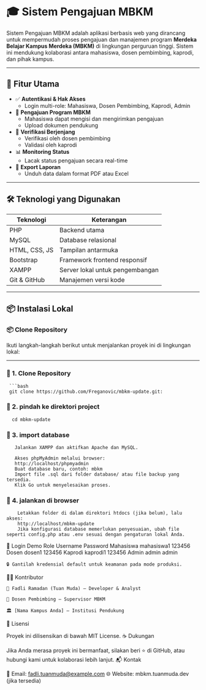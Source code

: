 # 🎓 Sistem Pengajuan MBKM

Sistem Pengajuan MBKM adalah aplikasi berbasis web yang dirancang untuk mempermudah proses pengajuan dan manajemen program **Merdeka Belajar Kampus Merdeka (MBKM)** di lingkungan perguruan tinggi. Sistem ini mendukung kolaborasi antara mahasiswa, dosen pembimbing, kaprodi, dan pihak kampus.

---

## 🚀 Fitur Utama

- ✅ **Autentikasi & Hak Akses**
  - Login multi-role: Mahasiswa, Dosen Pembimbing, Kaprodi, Admin
- 📄 **Pengajuan Program MBKM**
  - Mahasiswa dapat mengisi dan mengirimkan pengajuan
  - Upload dokumen pendukung
- 🔄 **Verifikasi Berjenjang**
  - Verifikasi oleh dosen pembimbing
  - Validasi oleh kaprodi
- 📊 **Monitoring Status**
  - Lacak status pengajuan secara real-time
- 📁 **Export Laporan**
  - Unduh data dalam format PDF atau Excel

---

## 🛠️ Teknologi yang Digunakan

| Teknologi         | Keterangan                          |
|------------------|-------------------------------------|
| PHP              | Backend utama                       |
| MySQL            | Database relasional                 |
| HTML, CSS, JS    | Tampilan antarmuka                  |
| Bootstrap        | Framework frontend responsif        |
| XAMPP            | Server lokal untuk pengembangan     |
| Git & GitHub     | Manajemen versi kode                |

---

## 📦 Instalasi Lokal

### 📦 Clone Repository

Ikuti langkah-langkah berikut untuk menjalankan proyek ini di lingkungan lokal:

---

### 🔧 1. Clone Repository
     ```bash
     git clone https://github.com/Freganovic/mbkm-update.git:

### 🔧 2. pindah ke direktori project
      cd mbkm-update

### 🔧 3. import database
       Jalankan XAMPP dan aktifkan Apache dan MySQL.

       Akses phpMyAdmin melalui browser:
       http://localhost/phpmyadmin
       Buat database baru, contoh: mbkm
       Import file .sql dari folder database/ atau file backup yang tersedia.
       Klik Go untuk menyelesaikan proses.
   
### 🔧 4. jalankan di browser
        Letakkan folder di dalam direktori htdocs (jika belum), lalu akses:
        http://localhost/mbkm-update
        Jika konfigurasi database memerlukan penyesuaian, ubah file seperti config.php atau .env sesuai dengan pengaturan lokal Anda.

 
🔑 Login Demo
Role	Username	Password
Mahasiswa	mahasiswa1	123456
Dosen	dosen1	123456
Kaprodi	kaprodi1	123456
Admin	admin	admin

    🔒 Gantilah kredensial default untuk keamanan pada mode produksi.

🧑‍💻 Kontributor

    🧠 Fadli Ramadan (Tuan Muda) – Developer & Analyst

    💼 Dosen Pembimbing – Supervisor MBKM

    🏛️ [Nama Kampus Anda] – Institusi Pendukung

📃 Lisensi

Proyek ini dilisensikan di bawah MIT License.
☕ Dukungan

Jika Anda merasa proyek ini bermanfaat, silakan beri ⭐ di GitHub, atau hubungi kami untuk kolaborasi lebih lanjut.
📬 Kontak

📧 Email: fadli.tuanmuda@example.com
🌐 Website: mbkm.tuanmuda.dev (jika tersedia)

